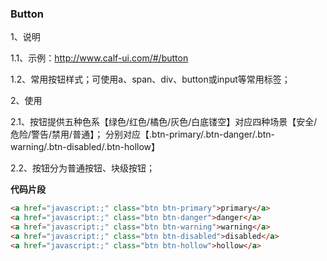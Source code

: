 
### Button

1、说明

1.1、示例：http://www.calf-ui.com/#/button

1.2、常用按钮样式；可使用a、span、div、button或input等常用标签；

2、使用

2.1、按钮提供五种色系【绿色/红色/橘色/灰色/白底镂空】对应四种场景【安全/危险/警告/禁用/普通】；
分别对应【.btn-primary/.btn-danger/.btn-warning/.btn-disabled/.btn-hollow】

2.2、按钮分为普通按钮、块级按钮；

__代码片段__
```html
<a href="javascript:;" class="btn btn-primary">primary</a>
<a href="javascript:;" class="btn btn-danger">danger</a>
<a href="javascript:;" class="btn btn-warning">warning</a>
<a href="javascript:;" class="btn btn-disabled">disabled</a>
<a href="javascript:;" class="btn btn-hollow">hollow</a>
```